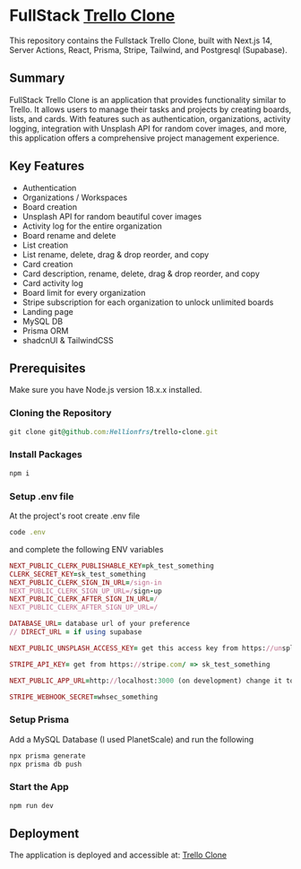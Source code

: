 # FullStack [Trello Clone](https://trello-clone-eight-black.vercel.app)
This repository contains the Fullstack Trello Clone, built with Next.js 14, Server Actions, React, Prisma, Stripe, Tailwind, and Postgresql (Supabase).
## Summary
FullStack Trello Clone is an application that provides functionality similar to Trello. It allows users to manage their tasks and projects by creating boards, lists, and cards. With features such as authentication, organizations, activity logging, integration with Unsplash API for random cover images, and more, this application offers a comprehensive project management experience.

## Key Features

- Authentication
- Organizations / Workspaces
- Board creation
- Unsplash API for random beautiful cover images
- Activity log for the entire organization
- Board rename and delete
- List creation
- List rename, delete, drag & drop reorder, and copy
- Card creation
- Card description, rename, delete, drag & drop reorder, and copy
- Card activity log
- Board limit for every organization
- Stripe subscription for each organization to unlock unlimited boards
- Landing page
- MySQL DB
- Prisma ORM
- shadcnUI & TailwindCSS
## Prerequisites

Make sure you have Node.js version 18.x.x installed.

### Cloning the Repository

```ruby
git clone git@github.com:Hellionfrs/trello-clone.git
```

### Install Packages

```ruby
npm i
```

### Setup .env file
At the project's root create .env file
```ruby
code .env
```
and complete the following ENV variables
```ruby
NEXT_PUBLIC_CLERK_PUBLISHABLE_KEY=pk_test_something
CLERK_SECRET_KEY=sk_test_something
NEXT_PUBLIC_CLERK_SIGN_IN_URL=/sign-in
NEXT_PUBLIC_CLERK_SIGN_UP_URL=/sign-up
NEXT_PUBLIC_CLERK_AFTER_SIGN_IN_URL=/
NEXT_PUBLIC_CLERK_AFTER_SIGN_UP_URL=/

DATABASE_URL= database url of your preference
// DIRECT_URL = if using supabase

NEXT_PUBLIC_UNSPLASH_ACCESS_KEY= get this access key from https://unsplash.com/

STRIPE_API_KEY= get from https://stripe.com/ => sk_test_something

NEXT_PUBLIC_APP_URL=http://localhost:3000 (on development) change it to the link after the deployment with the new link u get on vercel or any other application you are using for deployment

STRIPE_WEBHOOK_SECRET=whsec_something
```

### Setup Prisma
Add a MySQL Database (I used PlanetScale) and run the following 
```ruby
npx prisma generate
npx prisma db push
```

### Start the App

```ruby
npm run dev
```

## Deployment
The application is deployed and accessible at: [Trello Clone](https://trello-clone-eight-black.vercel.app)

